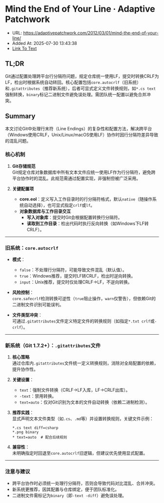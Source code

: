# Mind the End of Your Line ∙ Adaptive Patchwork
- URL: https://adaptivepatchwork.com/2012/03/01/mind-the-end-of-your-line/
- Added At: 2025-07-30 13:43:38
- [Link To Text](2025-07-30-mind-the-end-of-your-line-∙-adaptive-patchwork_raw.md)

## TL;DR


Git通过配置处理跨平台行分隔符问题，规定仓库统一使用LF，提交时转换CRLF为LF，检出时根据系统自动转回。核心配置包括`core.autocrlf`（旧系统）和`.gitattributes`（推荐新系统），后者可显式定义文件转换规则，如`*.cs text`强制转换，`binary`标记二进制文件避免误处理。需团队统一配置以避免合并冲突。

## Summary


本文讨论Git中处理行末符（Line Endings）的复杂性和配置方法，解决跨平台（Windows使用CRLF，Unix/Linux/macOS使用LF）协作时因行分隔符差异导致的混乱问题。

### 核心机制
1. **Git存储规范**  
   Git规定仓库对象数据库中所有文本文件应统一使用LF作为行分隔符，避免跨平台协作时的混乱。此规范需通过配置实现，非强制但被广泛采用。

2. **关键配置项**
   - **core.eol**：定义写入工作目录时的行分隔符格式，默认`native`（随操作系统自动选择），也可显式指定`crlf`或`lf`。
   - **对象数据库与工作目录交互**  
     - **写入对象库**：提交时Git会根据配置转换行分隔符。
     - **读取到工作目录**：检出代码时执行反向转换（如Windows下LF转CRLF）。

---

### 旧系统：`core.autocrlf`
- **模式**：
  - `false`：不处理行分隔符，可能导致文件混乱（默认值）。
  - `true`：Windows推荐，提交时LF转CRLF，检出时逆向转换。
  - `input`：Unix推荐，提交时仅处理CRLF→LF，不逆向转换。
- **风险控制**：  
  `core.safecrlf`检测转换可逆性（`true`阻止操作，`warn`仅警告），但依赖Git的二进制文件识别可能误判。

- **文件类型冲突**：  
  可通过`.gitattributes`文件定义特定文件的转换规则（如指定`*.txt crlf`或`-crlf`）。

---

### 新系统（Git 1.7.2+）：`.gitattributes`文件
1. **核心策略**  
   通过仓库内`.gitattributes`文件统一定义转换规则，消除对全局配置的依赖，提升协作性。

2. **关键设置**：  
   - `text`：强制文件转换（CRLF→LF入库，LF→CRLF出库）。  
   - `-text`：禁用转换。  
   - `text=auto`：仅对Git识别为文本的文件自动转换（依赖二进制检测）。  

3. **推荐实践**：  
   显式声明文本文件类型（如`.cs`、`.md`等）并设置转换规则，关键文件示例：
   ```
   *.cs text diff=csharp
   *.png binary
   * text=auto  # 配合后续规则
   ```
   
4. **兼容性**：  
   未明确指定时回退至`core.autocrlf`旧逻辑，但建议优先使用显式配置。

---

### 注意与建议
- 跨平台协作时必须统一处理行分隔符，否则会导致代码对比混乱、合并冲突。
- 新系统更推荐，因其配置与仓库绑定，便于团队标准化。
- 二进制文件需标记为`binary`（即`-text -diff`）避免误处理。
